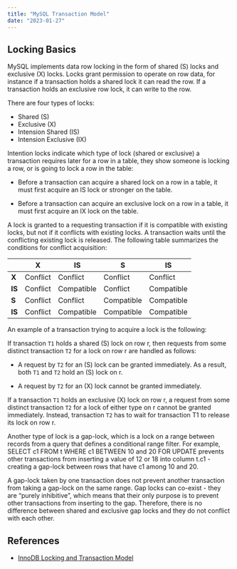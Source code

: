 ```yaml
---
title: "MySQL Transaction Model"
date: "2023-01-27"
---
```


## Locking Basics

MySQL implements data row locking in the form of shared (S) locks and exclusive (X) locks. Locks grant permission to operate on row data, for instance if a transaction holds a shared lock it can read the row. If a transaction holds an exclusive row lock, it can write to the row.

There are four types of locks:

- Shared (S)
- Exclusive (X)
- Intension Shared (IS)
- Intension Exclusive (IX)

Intention locks indicate which type of lock (shared or exclusive) a transaction requires later for a row in a table, they show someone is locking a row, or is going to lock a row in the table:

- Before a transaction can acquire a shared lock on a row in a table, it must first acquire an IS lock or stronger on the table.

- Before a transaction can acquire an exclusive lock on a row in a table, it must first acquire an IX lock on the table.

A lock is granted to a requesting transaction if it is compatible with existing locks, but not if it conflicts with existing locks. A transaction waits until the conflicting existing lock is released. The following table summarizes the conditions for conflict acquisition:

|        | X        | IS         | S          | IS         |
|--------|----------|------------|------------|------------|
| **X**  | Conflict | Conflict   | Conflict   | Conflict   |
| **IS** | Conflict | Compatible | Conflict   | Compatible |
| **S**  | Conflict | Conflict   | Compatible | Compatible |
| **IS** | Conflict | Compatible | Compatible | Compatible |

An example of a transaction trying to acquire a lock is the following:

If transaction `T1` holds a shared (S) lock on row r, then requests from some distinct transaction `T2` for a lock on row r are handled as follows:

- A request by `T2` for an (S) lock can be granted immediately. As a result, both `T1` and `T2` hold an (S) lock on r.

- A request by `T2` for an (X) lock cannot be granted immediately.

If a transaction `T1` holds an exclusive (X) lock on row r, a request from some distinct transaction `T2` for a lock of either type on r cannot be granted immediately. Instead, transaction `T2` has to wait for transaction T1 to release its lock on row r.

Another type of lock is a gap-lock, which is a lock on a range between records from a query that defines a conditional range filter. For example, SELECT c1 FROM t WHERE c1 BETWEEN 10 and 20 FOR UPDATE prevents other transactions from inserting a value of 12 or 18 into column t.c1 - creating a gap-lock between rows that have c1 among 10 and 20.

A gap-lock taken by one transaction does not prevent another transaction from taking a gap-lock on the same range.  Gap locks can co-exist - they are “purely inhibitive”, which means that their only purpose is to prevent other transactions from inserting to the gap. Therefore, there is no difference between shared and exclusive gap locks and they do not conflict with each other.

## References

* [InnoDB Locking and Transaction Model][1]

[1]: https://dev.mysql.com/doc/refman/5.7/en/innodb-locking-transaction-model.html

